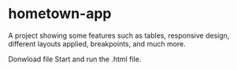 # hometown-app
A project showing some features such as tables, responsive design, different layouts applied, breakpoints, and much more.

Donwload file Start and run the .html file.
